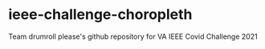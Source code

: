 # ieee-challenge-choropleth
Team drumroll please's github repository for VA IEEE Covid Challenge 2021
